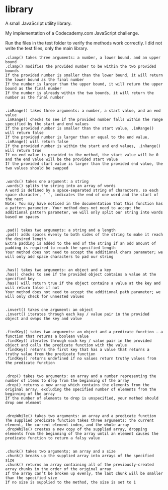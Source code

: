 # library
A small JavaScript utility library.

My implementation of a Codecademy.com JavaScript challenge.

Run the files in the test folder to verify the methods work correctly.
I did not write the test files, only the main library.


    .clamp() takes three arguments: a number, a lower bound, and an upper bound
    .clamp() modifies the provided number to be within the two provided bounds
    If the provided number is smaller than the lower bound, it will return the lower bound as the final number
    If the number is larger than the upper bound, it will return the upper bound as the final number
    If the number is already within the two bounds, it will return the number as the final number


    .inRange() takes three arguments: a number, a start value, and an end value
    .inRange() checks to see if the provided number falls within the range specified by the start and end values
    If the provided number is smaller than the start value, .inRange() will return false
    If the provided number is larger than or equal to the end value, .inRange() will return false
    If the provided number is within the start and end values, .inRange() will return true
    If no end value is provided to the method, the start value will be 0 and the end value will be the provided start value
    If the provided start value is larger than the provided end value, the two values should be swapped


    .words() takes one argument: a string
    .words() splits the string into an array of words
    A word is defined by a space-separated string of characters, so each space character, ' ', indicates the end of one word and the start of the next
    Note: You may have noticed in the documentation that this function has a pattern parameter. Your method does not need to accept the additional pattern parameter, we will only split our string into words based on spaces


    .pad() takes two arguments: a string and a length
    .pad() adds spaces evenly to both sides of the string to make it reach the desired length
    Extra padding is added to the end of the string if an odd amount of padding is required to reach the specified length
    Your method does not need to accept the additional chars parameter; we will only add space characters to pad our string


    .has() takes two arguments: an object and a key
    .has() checks to see if the provided object contains a value at the specified key
    .has() will return true if the object contains a value at the key and will return false if not
    Your method does not need to accept the additional path parameter; we will only check for unnested values


    .invert() takes one argument: an object
    .invert() iterates through each key / value pair in the provided object and swaps the key and value


    .findKey() takes two arguments: an object and a predicate function — a function that returns a boolean value
    .findKey() iterates through each key / value pair in the provided object and calls the predicate function with the value
    .findKey() returns the first key that has a value that returns a truthy value from the predicate function
    .findKey() returns undefined if no values return truthy values from the predicate function


    .drop() takes two arguments: an array and a number representing the number of items to drop from the beginning of the array
    .drop() returns a new array which contains the elements from the original array, excluding the specified number of elements from the beginning of the array
    If the number of elements to drop is unspecified, your method should drop one element


    .dropWhile() takes two arguments: an array and a predicate function
    The supplied predicate function takes three arguments: the current element, the current element index, and the whole array
    .dropWhile() creates a new copy of the supplied array, dropping elements from the beginning of the array until an element causes the predicate function to return a falsy value


    .chunk() takes two arguments: an array and a size
    .chunk() breaks up the supplied array into arrays of the specified size
    .chunk() returns an array containing all of the previously-created array chunks in the order of the original array
    If the array can’t be broken up evenly, the last chunk will be smaller than the specified size
    If no size is supplied to the method, the size is set to 1
